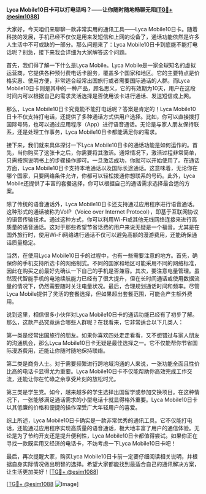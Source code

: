 **Lyca Mobile10日卡可以打电话吗？——让你随时随地畅聊无阻[[TG💪+ @esim1088](https://t.me/s/esim1088)]**

大家好，今天咱们来聊聊一款非常实用的通讯工具——Lyca Mobile10日卡。随着科技的发展，手机已经不仅仅是用来发短信和上网的设备了，通话功能依然是许多人生活中不可或缺的一部分。那么问题来了：Lyca Mobile10日卡到底能不能打电话呢？别急，接下来我会详细为大家解答这个问题。

首先，我们得了解一下什么是Lyca Mobile。Lyca Mobile是一家全球知名的虚拟运营商，它提供各种预付费电话卡服务，覆盖多个国家和地区。它的主要特点是价格实惠、使用方便，非常适合经常出国旅行或者需要国际通话的人群。而Lyca Mobile10日卡则是其中的一种产品，顾名思义，它的有效期为10天，用户在这段时间内可以根据自己的需求灵活选择是否使用该卡进行通话、发送短信或上网。

那么，Lyca Mobile10日卡究竟能不能打电话呢？答案是肯定的！Lyca Mobile10日卡不仅支持打电话，还提供了多种通话方式供用户选择。比如，你可以直接拨打国际号码，也可以通过应用程序（App）进行语音通话。无论是与家人朋友保持联系，还是处理工作事务，Lyca Mobile10日卡都能满足你的需求。

接下来，我们就来具体探讨一下Lyca Mobile10日卡的通话功能是如何运作的。首先，当你购买了这张卡之后，你需要将其激活。通常情况下，激活过程非常简单，只需按照说明书上的步骤操作即可。一旦激活成功，你就可以开始使用了。在通话方面，Lyca Mobile10日卡支持本地通话以及国际长途通话。这意味着，无论你在哪个国家，只要网络条件允许，你都可以轻松拨通你想联系的号码。此外，Lyca Mobile还提供了丰富的套餐选择，你可以根据自己的通话需求选择最合适的方案。

除了传统的语音通话外，Lyca Mobile10日卡还支持通过应用程序进行语音通话。这种形式的通话被称为VoIP（Voice over Internet Protocol），即基于互联网协议的语音传输技术。通过这种方式，你可以利用Wi-Fi或其他无线网络连接来进行高质量的语音通话。这对于那些希望节省话费的用户来说无疑是一个福音。尤其是在国外旅行时，使用Wi-Fi网络进行通话不仅可以避免高额的漫游费用，还能确保通话质量稳定。

当然，在使用Lyca Mobile10日卡的过程中，也有一些需要注意的地方。首先，确保你的手机支持所选卡的网络制式。不同的国家和地区可能采用不同的网络标准，因此在购买之前最好先确认一下自己的手机是否兼容。其次，要注意电量管理。虽然现代智能手机的电池续航能力已经有了很大提升，但在长时间通话或使用数据流量的情况下，仍然需要随时关注电量状况。最后，合理规划通话时间和频率。尽管Lyca Mobile提供了灵活的套餐选择，但如果超出套餐范围，可能会产生额外费用。

说到这里，相信很多小伙伴对Lyca Mobile10日卡的通话功能已经有了初步了解。那么，这款产品究竟适合哪些人群呢？在我看来，它非常适合以下几类人：

第一类是经常出国旅行的朋友。如果你喜欢四处走走看看，又不想错过与家人朋友的沟通机会，那么Lyca Mobile10日卡无疑是最佳选择之一。它不仅能帮你节省国际漫游费用，还能让你随时随地保持联络。

第二类是商务人士。对于需要频繁进行跨地域沟通的人来说，一张功能全面且性价比高的电话卡显得尤为重要。Lyca Mobile10日卡不仅能帮助你高效完成工作交流，还能让你在忙碌之余享受片刻的放松时光。

第三类是学生党。如今，越来越多的学生选择出国留学或参加交换项目。在这种情况下，一张能够满足通话需求的小型电话卡就显得格外重要。Lyca Mobile10日卡以其低廉的价格和便捷的操作深受广大年轻用户的喜爱。

综上所述，Lyca Mobile10日卡确实是一款非常优秀的通讯工具。它不仅能打电话，还能通过应用程序实现高质量的语音通话，极大地丰富了用户的通信体验。无论是为了节约开支还是提升便利性，Lyca Mobile10日卡都值得尝试。如果你正在寻找一款既实用又经济的电话卡，不妨考虑一下Lyca Mobile10日卡吧！

最后，再次提醒大家，购买Lyca Mobile10日卡前一定要仔细阅读相关说明，并根据自身实际情况做出明智的选择。希望大家都能找到最适合自己的通讯解决方案，让生活更加美好！[[TG💪+ @esim1088](https://t.me/s/esim1088)]

[[TG💪+ @esim1088](https://t.me/s/esim1088) ![Image](https://i.postimg.cc/4NQfJmqS/Snipaste-2025-05-13-00-14-12.png)]